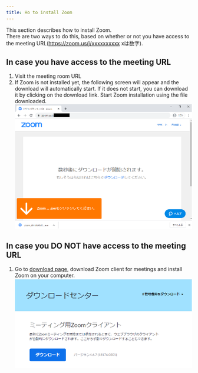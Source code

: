 ```yaml
---
title: Ho to install Zoom
---
```


This section describes how to install Zoom.  
There are two ways to do this, based on whether or not you have access to the meeting URL(https://zoom.us/j/xxxxxxxxxx xは数字).  


## In case you have access to the meeting URL
  1. Visit the meeting room URL
  1. If Zoom is not installed yet, the following screen will appear and the download will automatically start. If it does not start, you can download it by clicking on the download link. Start Zoom installation using the file downloaded.    ![](img/zoom_install_pc_with_url.png)
  
  
## In case you DO NOT have access to the meeting URL
  1. Go to <a href="https://zoom.us/download" target="_blank">download page</a>, download Zoom client for meetings and install Zoom on your computer.
	![](img/zoom_install_pc_web.png) 
  